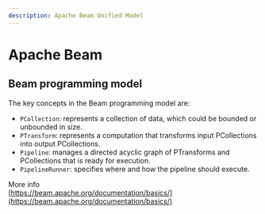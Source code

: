 ```yaml
---
description: Apache Beam Unified Model
---
```


# Apache Beam

## Beam programming model

The key concepts in the Beam programming model are:

* `PCollection`: represents a collection of data, which could be bounded or unbounded in size.
* `PTransform`: represents a computation that transforms input PCollections into output PCollections.
* `Pipeline`: manages a directed acyclic graph of PTransforms and PCollections that is ready for execution.
* `PipelineRunner`: specifies where and how the pipeline should execute.

More info\
[https://beam.apache.org/documentation/basics/](https://beam.apache.org/documentation/basics/)
